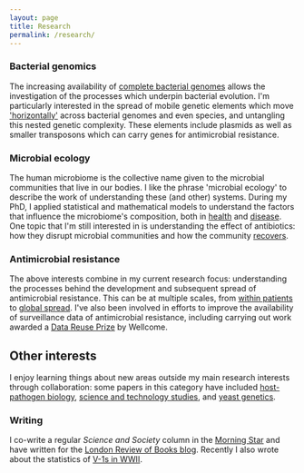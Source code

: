 ```yaml
---
layout: page
title: Research
permalink: /research/
---
```


### Bacterial genomics

The increasing availability of [complete bacterial genomes](https://doi.org/10.1099/mgen.0.000294) allows the investigation of the processes which underpin bacterial evolution. I'm particularly interested in the spread of mobile genetic elements which move ['horizontally'](https://doi.org/10.1038/s41467-018-03205-z) across bacterial genomes and even species, and untangling this nested genetic complexity. These elements include plasmids as well as smaller transposons which can carry genes for antimicrobial resistance.

### Microbial ecology

The human microbiome is the collective name given to the microbial communities that live in our bodies. I like the phrase 'microbial ecology' to describe the work of understanding these (and other) systems. During my PhD, I applied statistical and mathematical models to understand the factors that influence the microbiome's composition, both in [health](https://doi.org/10.1128/mBio.01237-17) and [disease](https://doi.org/10.1128/AEM.01756-16).  One topic that I'm still interested in is understanding the effect of antibiotics: how they disrupt microbial communities and how the community [recovers](https://doi.org/10.1101/222398).

### Antimicrobial resistance

The above interests combine in my current research focus: understanding the processes behind the development and subsequent spread of antimicrobial resistance. This can be at multiple scales, from [within patients](https://doi.org/10.1093/cid/ciz069) to [global spread](https://doi.org/10.1038/s41467-018-03205-z).  I've also been involved in efforts to improve the availability of surveillance data of antimicrobial resistance, including carrying out work awarded a [Data Reuse Prize](https://doi.org/10.1186/s12864-019-5782-2) by Wellcome.  

## Other interests

I enjoy learning things about new areas outside my main research interests through collaboration: some papers in this category have included [host-pathogen biology](https://doi.org/10.1101/670315), [science and technology studies](https://doi.org/10.1002/geo2.66), and [yeast genetics](https://doi.org/10.1038/ncomms14061).

### Writing

I co-write a regular *Science and Society* column in the [Morning Star](https://morningstaronline.co.uk/author/science-and-society) and have written for the [London Review of Books blog](https://www.lrb.co.uk/blog/author/liam-shaw). Recently I also wrote about the statistics of [V-1s in WWII](https://rss.onlinelibrary.wiley.com/doi/10.1111/j.1740-9713.2019.01315.x).
